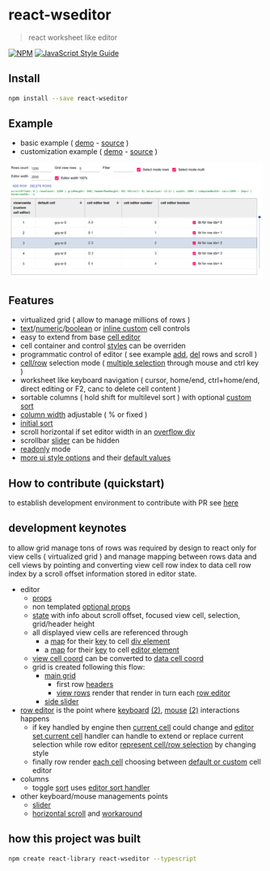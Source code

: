 # react-wseditor

> react worksheet like editor

[![NPM](https://img.shields.io/npm/v/react-wseditor.svg)](https://www.npmjs.com/package/react-wseditor) [![JavaScript Style Guide](https://img.shields.io/badge/code_style-standard-brightgreen.svg)](https://standardjs.com)

## Install

```bash
npm install --save react-wseditor
```

## Example

- basic example ( [demo](https://codesandbox.io/s/github/devel0/react-wseditor-demo/tree/62b3c059ef2b76a1d040a312cce1813b253f9f93/test01) - [source](https://github.com/devel0/react-wseditor-demo/tree/master/test01) )
- customization example ( [demo](https://codesandbox.io/s/github/devel0/react-wseditor-demo/tree/cdfeacdbfe4d94e9e24babd055efc3a5e540c598/test02) - [source](https://github.com/devel0/react-wseditor-demo/tree/master/test02) )

![](doc/react-wseditor-example.png)

## Features

- virtualized grid ( allow to manage millions of rows )
- [text][1]/[numeric][2]/[boolean][3] or [inline custom][15] cell controls
- easy to extend from base [cell editor][4]
- cell container and control [styles][14] can be overriden
- programmatic control of editor ( see example [add][5], [del][6] rows and scroll )
- [cell/row][7] selection mode ( [multiple selection][8] through mouse and ctrl key )
- worksheet like keyboard navigation ( cursor, home/end, ctrl+home/end, direct editing or F2, canc to delete cell content )
- sortable columns ( hold shift for multilevel sort ) with optional [custom sort][9]
- [column width][10] adjustable ( % or fixed )
- [initial sort][16]
- scroll horizontal if set editor width in an [overflow div][11]
- scrollbar [slider][12] can be hidden
- [readonly][13] mode
- [more ui style options][17] and their [default values][18]

[1]: https://github.com/devel0/react-wseditor/blob/5c48343ac1f82eb15ad5e61b9e59f7a4735164b4/src/WSEditor.tsx#L531
[2]: https://github.com/devel0/react-wseditor/blob/5c48343ac1f82eb15ad5e61b9e59f7a4735164b4/src/WSEditor.tsx#L602
[3]: https://github.com/devel0/react-wseditor/blob/5c48343ac1f82eb15ad5e61b9e59f7a4735164b4/src/WSEditor.tsx#L424
[4]: https://github.com/devel0/react-wseditor/blob/5c48343ac1f82eb15ad5e61b9e59f7a4735164b4/src/WSEditor.tsx#L327
[5]: https://github.com/devel0/react-wseditor-demo/blob/444c9d8399e220771175a6a2f679a6bd22253657/test02-dev/src/App.tsx#L249
[6]: https://github.com/devel0/react-wseditor-demo/blob/444c9d8399e220771175a6a2f679a6bd22253657/test02-dev/src/App.tsx#L257
[7]: https://github.com/devel0/react-wseditor-demo/blob/444c9d8399e220771175a6a2f679a6bd22253657/test02-dev/src/App.tsx#L269
[8]: https://github.com/devel0/react-wseditor-demo/blob/444c9d8399e220771175a6a2f679a6bd22253657/test02-dev/src/App.tsx#L270
[9]: https://github.com/devel0/react-wseditor-demo/blob/444c9d8399e220771175a6a2f679a6bd22253657/test02-dev/src/App.tsx#L62
[10]: https://github.com/devel0/react-wseditor-demo/blob/444c9d8399e220771175a6a2f679a6bd22253657/test02-dev/src/App.tsx#L61
[11]: https://github.com/devel0/react-wseditor-demo/blob/444c9d8399e220771175a6a2f679a6bd22253657/test02-dev/src/App.tsx#L272
[12]: https://github.com/devel0/react-wseditor/blob/5c48343ac1f82eb15ad5e61b9e59f7a4735164b4/src/WSEditor.tsx#L877
[13]: https://github.com/devel0/react-wseditor/blob/5c48343ac1f82eb15ad5e61b9e59f7a4735164b4/src/WSEditor.tsx#L876
[14]: https://github.com/devel0/react-wseditor-demo/blob/e53456bb58929d88ec9342bbcfff1805c328df7d/test02-dev/src/App.tsx#L279-L280
[15]: https://github.com/devel0/react-wseditor-demo/blob/ca906f7c7f659b1ce91795d22cea5f6f651c540a/test02/src/App.tsx#L61-L65
[16]: https://github.com/devel0/react-wseditor-demo/blob/e53456bb58929d88ec9342bbcfff1805c328df7d/test02-dev/src/App.tsx#L72-L73
[17]: https://github.com/devel0/react-wseditor/blob/5c48343ac1f82eb15ad5e61b9e59f7a4735164b4/src/WSEditor.tsx#L871
[18]: https://github.com/devel0/react-wseditor/blob/5c48343ac1f82eb15ad5e61b9e59f7a4735164b4/src/WSEditor.tsx#L766

## How to contribute (quickstart)

to establish development environment to contribute with PR see [here](https://github.com/devel0/react-wseditor-demo/blob/master/test01-dev/README.md#how-to-contribute-quickstart)

## development keynotes

to allow grid manage tons of rows was required by design to react only for view cells ( virtualized grid ) and manage mapping between rows data and cell views by pointing and converting view cell row index to data cell row index by a scroll offset information stored in editor state.

- editor
    - [props][100]
    - non templated [optional props][101]
    - [state][102] with info about scroll offset, focused view cell, selection, grid/header height
    - all displayed view cells are referenced through
        - a [map][103] for their [key][104] to cell [div element][108]
        - a [map][107] for their [key][104] to cell [editor element][109]
    - [view cell coord][105] can be converted to [data cell coord][106]
    - grid is created following this flow:
        - [main grid][110]
            - first row [headers][112]
            - [view rows][113] render that render in turn each [row editor][114]
        - [side slider][111]
- [row editor][115] is the point where [keyboard][116] [(2)][117], [mouse][118] [(2)][119] interactions happens
    - if key handled by engine then [current cell][124] could change and [editor set current cell][125] handler can handle to extend or replace current selection while row editor [represent cell/row selection][126] by changing style
    - finally row render [each cell][120] choosing between [default or custom][121] cell editor
- columns
    - toggle [sort][122] uses [editor sort handler][123]
- other keyboard/mouse managements points
    - [slider][127]
    - [horizontal scroll][128] and [workaround][129]

[100]: https://github.com/devel0/react-wseditor/blob/5c48343ac1f82eb15ad5e61b9e59f7a4735164b4/src/WSEditor.tsx#L854
[101]: https://github.com/devel0/react-wseditor/blob/5c48343ac1f82eb15ad5e61b9e59f7a4735164b4/src/WSEditor.tsx#L871
[102]: https://github.com/devel0/react-wseditor/blob/5c48343ac1f82eb15ad5e61b9e59f7a4735164b4/src/WSEditor.tsx#L931
[103]: https://github.com/devel0/react-wseditor/blob/5c48343ac1f82eb15ad5e61b9e59f7a4735164b4/src/WSEditor.tsx#L944
[104]: https://github.com/devel0/react-wseditor/blob/5c48343ac1f82eb15ad5e61b9e59f7a4735164b4/src/WSEditor.tsx#L1664
[105]: https://github.com/devel0/react-wseditor/blob/5c48343ac1f82eb15ad5e61b9e59f7a4735164b4/src/WSEditor.tsx#L1662
[106]: https://github.com/devel0/react-wseditor/blob/5c48343ac1f82eb15ad5e61b9e59f7a4735164b4/src/WSEditor.tsx#L306
[107]: https://github.com/devel0/react-wseditor/blob/5c48343ac1f82eb15ad5e61b9e59f7a4735164b4/src/WSEditor.tsx#L956
[108]: https://github.com/devel0/react-wseditor/blob/5c48343ac1f82eb15ad5e61b9e59f7a4735164b4/src/WSEditor.tsx#L275
[109]: https://github.com/devel0/react-wseditor/blob/5c48343ac1f82eb15ad5e61b9e59f7a4735164b4/src/WSEditor.tsx#L343
[110]: https://github.com/devel0/react-wseditor/blob/5c48343ac1f82eb15ad5e61b9e59f7a4735164b4/src/WSEditor.tsx#L1358-L1382
[111]: https://github.com/devel0/react-wseditor/blob/5c48343ac1f82eb15ad5e61b9e59f7a4735164b4/src/WSEditor.tsx#L1383-L1431
[112]: https://github.com/devel0/react-wseditor/blob/5c48343ac1f82eb15ad5e61b9e59f7a4735164b4/src/WSEditor.tsx#L1371-L1376
[113]: https://github.com/devel0/react-wseditor/blob/5c48343ac1f82eb15ad5e61b9e59f7a4735164b4/src/WSEditor.tsx#L1257
[114]: https://github.com/devel0/react-wseditor/blob/5c48343ac1f82eb15ad5e61b9e59f7a4735164b4/src/WSEditor.tsx#L1275
[115]: https://github.com/devel0/react-wseditor/blob/5c48343ac1f82eb15ad5e61b9e59f7a4735164b4/src/WSEditor.tsx#L26
[116]: https://github.com/devel0/react-wseditor/blob/5c48343ac1f82eb15ad5e61b9e59f7a4735164b4/src/WSEditor.tsx#L73
[117]: https://github.com/devel0/react-wseditor/blob/5c48343ac1f82eb15ad5e61b9e59f7a4735164b4/src/WSEditor.tsx#L192
[118]: https://github.com/devel0/react-wseditor/blob/5c48343ac1f82eb15ad5e61b9e59f7a4735164b4/src/WSEditor.tsx#L32
[119]: https://github.com/devel0/react-wseditor/blob/5c48343ac1f82eb15ad5e61b9e59f7a4735164b4/src/WSEditor.tsx#L49
[120]: https://github.com/devel0/react-wseditor/blob/5c48343ac1f82eb15ad5e61b9e59f7a4735164b4/src/WSEditor.tsx#L205
[121]: https://github.com/devel0/react-wseditor/blob/5c48343ac1f82eb15ad5e61b9e59f7a4735164b4/src/WSEditor.tsx#L240-L256
[122]: https://github.com/devel0/react-wseditor/blob/5c48343ac1f82eb15ad5e61b9e59f7a4735164b4/src/WSEditor.tsx#L735
[123]: https://github.com/devel0/react-wseditor/blob/5c48343ac1f82eb15ad5e61b9e59f7a4735164b4/src/WSEditor.tsx#L1133
[124]: https://github.com/devel0/react-wseditor/blob/5c48343ac1f82eb15ad5e61b9e59f7a4735164b4/src/WSEditor.tsx#L171
[125]: https://github.com/devel0/react-wseditor/blob/5c48343ac1f82eb15ad5e61b9e59f7a4735164b4/src/WSEditor.tsx#L1069
[126]: https://github.com/devel0/react-wseditor/blob/5c48343ac1f82eb15ad5e61b9e59f7a4735164b4/src/WSEditor.tsx#L219-L220
[127]: https://github.com/devel0/react-wseditor/blob/5c48343ac1f82eb15ad5e61b9e59f7a4735164b4/src/WSEditor.tsx#L1398-L1421
[128]: https://github.com/devel0/react-wseditor/blob/5c48343ac1f82eb15ad5e61b9e59f7a4735164b4/src/WSEditor.tsx#L58
[129]: https://github.com/devel0/react-wseditor/blob/5c48343ac1f82eb15ad5e61b9e59f7a4735164b4/src/WSEditor.tsx#L182

## how this project was built

```sh
npm create react-library react-wseditor --typescript
```

